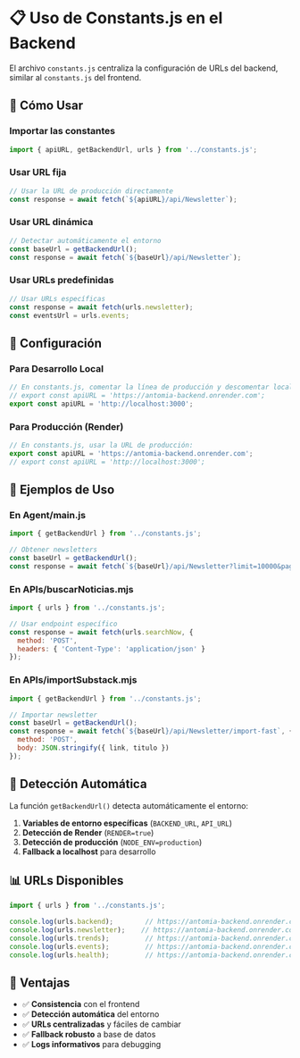 # 📋 Uso de Constants.js en el Backend

El archivo `constants.js` centraliza la configuración de URLs del backend, similar al `constants.js` del frontend.

## 🎯 Cómo Usar

### **Importar las constantes**
```javascript
import { apiURL, getBackendUrl, urls } from '../constants.js';
```

### **Usar URL fija**
```javascript
// Usar la URL de producción directamente
const response = await fetch(`${apiURL}/api/Newsletter`);
```

### **Usar URL dinámica**
```javascript
// Detectar automáticamente el entorno
const baseUrl = getBackendUrl();
const response = await fetch(`${baseUrl}/api/Newsletter`);
```

### **Usar URLs predefinidas**
```javascript
// Usar URLs específicas
const response = await fetch(urls.newsletter);
const eventsUrl = urls.events;
```

## 🔧 Configuración

### **Para Desarrollo Local**
```javascript
// En constants.js, comentar la línea de producción y descomentar local:
// export const apiURL = 'https://antomia-backend.onrender.com';
export const apiURL = 'http://localhost:3000';
```

### **Para Producción (Render)**
```javascript
// En constants.js, usar la URL de producción:
export const apiURL = 'https://antomia-backend.onrender.com';
// export const apiURL = 'http://localhost:3000';
```

## 📝 Ejemplos de Uso

### **En Agent/main.js**
```javascript
import { getBackendUrl } from '../constants.js';

// Obtener newsletters
const baseUrl = getBackendUrl();
const response = await fetch(`${baseUrl}/api/Newsletter?limit=10000&page=1`);
```

### **En APIs/buscarNoticias.mjs**
```javascript
import { urls } from '../constants.js';

// Usar endpoint específico
const response = await fetch(urls.searchNow, {
  method: 'POST',
  headers: { 'Content-Type': 'application/json' }
});
```

### **En APIs/importSubstack.mjs**
```javascript
import { getBackendUrl } from '../constants.js';

// Importar newsletter
const baseUrl = getBackendUrl();
const response = await fetch(`${baseUrl}/api/Newsletter/import-fast`, {
  method: 'POST',
  body: JSON.stringify({ link, titulo })
});
```

## 🔄 Detección Automática

La función `getBackendUrl()` detecta automáticamente el entorno:

1. **Variables de entorno específicas** (`BACKEND_URL`, `API_URL`)
2. **Detección de Render** (`RENDER=true`)
3. **Detección de producción** (`NODE_ENV=production`)
4. **Fallback a localhost** para desarrollo

## 📊 URLs Disponibles

```javascript
import { urls } from '../constants.js';

console.log(urls.backend);        // https://antomia-backend.onrender.com
console.log(urls.newsletter);    // https://antomia-backend.onrender.com/api/Newsletter
console.log(urls.trends);         // https://antomia-backend.onrender.com/api/Trends
console.log(urls.events);         // https://antomia-backend.onrender.com/api/events
console.log(urls.health);         // https://antomia-backend.onrender.com/api/health
```

## 🚀 Ventajas

- ✅ **Consistencia** con el frontend
- ✅ **Detección automática** del entorno
- ✅ **URLs centralizadas** y fáciles de cambiar
- ✅ **Fallback robusto** a base de datos
- ✅ **Logs informativos** para debugging
